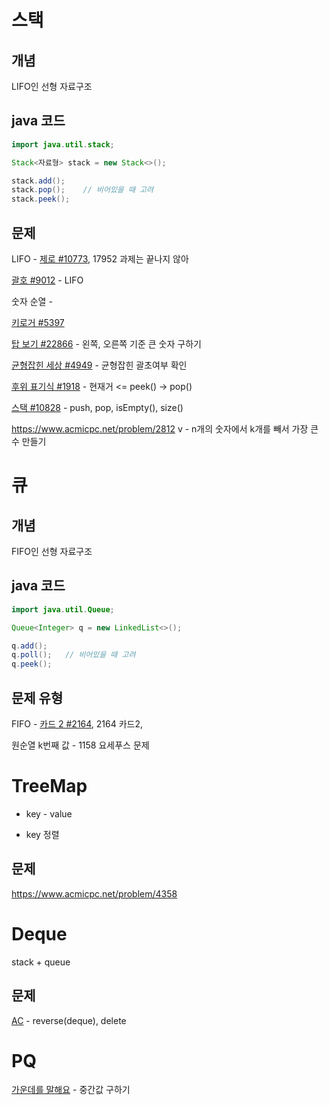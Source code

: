 # 스택



## 개념

LIFO인 선형 자료구조



## java 코드

```java
import java.util.stack;

Stack<자료형> stack = new Stack<>();

stack.add();
stack.pop();	// 비어있을 때 고려
stack.peek();
```



## 문제 

LIFO - [제로 #10773](https://www.acmicpc.net/problem/10773), 17952 과제는 끝나지 않아

[괄호 #9012](https://www.acmicpc.net/problem/9012) - LIFO

숫자 순열 -

[키로거 #5397](https://www.acmicpc.net/problem/5397)

[탑 보기 #22866](https://www.acmicpc.net/problem/22866) - 왼쪽, 오른쪽 기준 큰 숫자 구하기

[균형잡힌 세상 #4949](https://www.acmicpc.net/problem/4949) - 균형잡힌 괄초여부 확인

[후위 표기식 #1918](https://www.acmicpc.net/problem/1918) - 현재거 <= peek()  -> pop()

[스택 #10828](https://www.acmicpc.net/problem/10828) - push, pop, isEmpty(), size()

https://www.acmicpc.net/problem/2812  v - n개의 숫자에서 k개를 빼서 가장 큰 수 만들기

# 큐



## 개념

FIFO인 선형 자료구조



## java 코드

```java
import java.util.Queue;

Queue<Integer> q = new LinkedList<>();

q.add();
q.poll();	// 비어있을 때 고려
q.peek();
```



## 문제 유형

FIFO - [카드 2 #2164](https://www.acmicpc.net/problem/2164), 2164 카드2, 

원순열 k번째 값 - 1158 요세푸스 문제 



# TreeMap

* key - value

* key 정렬



## 문제

https://www.acmicpc.net/problem/4358



# Deque

stack + queue



## 문제

[AC](https://www.acmicpc.net/problem/5430) - reverse(deque), delete



# PQ

[가운데를 말해요](https://www.acmicpc.net/problem/1655) - 중간값 구하기